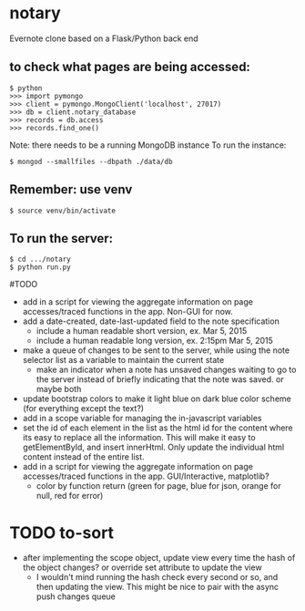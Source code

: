 # notary
Evernote clone based on a Flask/Python back end

## to check what pages are being accessed:

```
$ python
>>> import pymongo
>>> client = pymongo.MongoClient('localhost', 27017)
>>> db = client.notary_database
>>> records = db.access
>>> records.find_one()
```

Note: there needs to be a running MongoDB instance
To run the instance:
```
$ mongod --smallfiles --dbpath ./data/db
```

## Remember: use venv
```
$ source venv/bin/activate
```

## To run the server:
```
$ cd .../notary
$ python run.py
```

#TODO

- add in a script for viewing the aggregate information on page accesses/traced functions in the app. Non-GUI for now.
- add a date-created, date-last-updated field to the note specification
  - include a human readable short version, ex. Mar 5, 2015
  - include a human readable long version, ex. 2:15pm Mar 5, 2015
- make a queue of changes to be sent to the server, while using the note selector list as a variable to maintain the current state
  - make an indicator when a note has unsaved changes waiting to go to the server instead of briefly indicating that the note was saved. or maybe both
- update bootstrap colors to make it light blue on dark blue color scheme (for everything except the text?)
- add in a scope variable for managing the in-javascript variables
- set the id of each element in the list as the html id for the content where its easy to replace all the information. This will make it easy to getElementById, and insert innerHtml. Only update the individual html content instead of the entire list.
- add in a script for viewing the aggregate information on page accesses/traced functions in the app. GUI/Interactive, matplotlib?
  - color by function return (green for page, blue for json, orange for null, red for error)

# TODO to-sort
- after implementing the scope object, update view every time the hash of the object changes? or override set attribute to update the view
  - I wouldn't mind running the hash check every second or so, and then updating the view. This might be nice to pair with the async push changes queue
